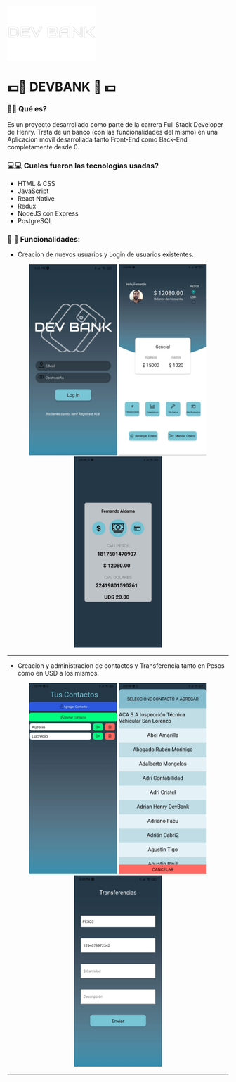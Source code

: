 <div>
  <img src="https://github.com/SantiagoNHQ/henryBank/blob/development/client/assets/logoBlanco.png?raw=true" alt="drawing" width="200"/>
</div>

# 💵📱  DEVBANK  📱 💵 

### 📌📌 Qué es? 

 Es un proyecto desarrollado como parte de la carrera Full Stack Developer de Henry.
 Trata de un banco (con las funcionalidades del mismo) en una Aplicacion movil desarrollada tanto Front-End como Back-End completamente desde 0. 

### 💻💻 Cuales fueron las tecnologias usadas?

- HTML & CSS
- JavaScript
- React Native
- Redux
- NodeJS con Express
- PostgreSQL

### 🎯 🎯  Funcionalidades:
- Creacion de nuevos usuarios y Login de usuarios existentes.
<div align="center">
  <img src="https://github.com/SantiagoNHQ/henryBank/blob/development/img/Login.jpg?raw=true" alt="drawing" width="200">
  <img src="https://github.com/SantiagoNHQ/henryBank/blob/development/img/Consolidado.jpg?raw=true" alt="drawing" width="200"/>
  <img src="https://github.com/SantiagoNHQ/henryBank/blob/development/img/Cuentas.jpeg?raw=true" alt="drawing" width="200"/>
</div>

----------

- Creacion y administracion de contactos y Transferencia tanto en Pesos como en USD a los mismos.
<div style="text-align:center">
  <img src="https://github.com/SantiagoNHQ/henryBank/blob/development/img/Contactos2.jpeg?raw=true" alt="drawing" width="200">
  <img src="https://github.com/SantiagoNHQ/henryBank/blob/development/img/Contactos.jpeg?raw=true" alt="drawing" width="200"/>
  <img src="https://github.com/SantiagoNHQ/henryBank/blob/development/img/Transfer.jpg?raw=true" alt="drawing" width="200"/>
</div>

----------




